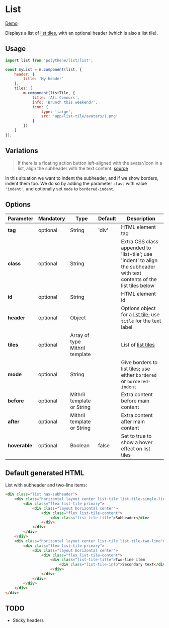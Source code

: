 # List

<a class="btn-demo" href="http://arthurclemens.github.io/Polythene-examples/index.html#/list">Demo</a>

Displays a list of [list tiles](#list-tile), with an optional header (which is also a list tile).


## Usage

~~~javascript
import list from 'polythene/list/list';

const myList = m.component(list, {
	header: {
		title: 'My header'
	},
	tiles: [
	    m.component(listTile, {
	        title: 'Ali Connors',
	        info: 'Brunch this weekend?',
	        icon: {
	            type: 'large',
	            src: 'app/list-tile/avatars/1.png'
	        }
	    })
	]
});
~~~

## Variations

> If there is a floating action button left-aligned with the avatar/icon in a list,
> align the subheader with the text content.
> [source](http://www.google.com/design/spec/components/subheaders.html#subheaders-list-subheaders)

In this situation we want to indent the subheader, and if we show borders, indent them too. We do so by adding the parameter `class` with value `'indent'`, and optionally set `mode` to `bordered-indent`.


## Options

| **Parameter** |  **Mandatory** | **Type** | **Default** | **Description** |
| ------------- | -------------- | -------- | ----------- | --------------- |
| **tag** | optional | String | 'div' | HTML element tag |
| **class** | optional | String |  | Extra CSS class appended to 'list-tile'; use 'indent' to align the subheader with text contents of the list tiles below |
| **id** | optional | String | | HTML element id |
| **header** | optional | Object | | Options object for a [list tile](#list-tile); use `title` for the text label |
| **tiles** | optional | Array of type Mithril template | | List of [list tiles](#list-tile) |
| **mode** | optional | String | | Give borders to list tiles; use either `bordered` or `bordered-indent` |
| **before** | optional | Mithril template or String | | Extra content before main content |
| **after** | optional | Mithril template or String | | Extra content after main content |
| **hoverable** | optional | Boolean | false | Set to true to show a hover effect on list tiles |


## Default generated HTML

List with subheader and two-line items:

~~~html
<div class="list has-subheader">
    <div class="horizontal layout center list-tile list-tile-single-line subheader">
        <div class="flex list-tile-primary">
            <div class="layout horizontal center">
                <div class="flex list-tile-content">
                    <div class="list-tile-title">Subheader</div>
                </div>
            </div>
        </div>
    </div>
    <div class="horizontal layout center list-tile list-tile-two-line">
        <div class="flex list-tile-primary">
            <div class="layout horizontal center">
                <div class="flex list-tile-content">
                    <div class="list-tile-title">Two-line item
                        <div class="list-tile-info">Secondary text</div>
                    </div>
                </div>
            </div>
        </div>
    </div>
</div>
~~~


## TODO

* Sticky headers

